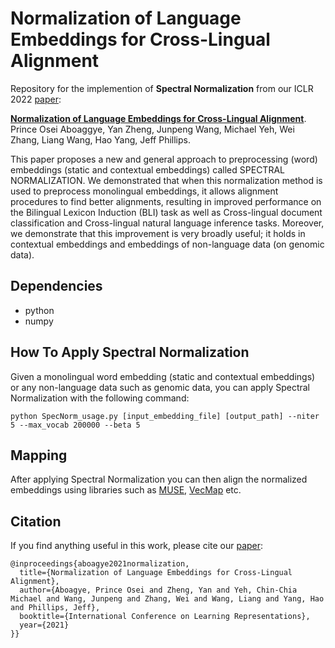 # Normalization of Language Embeddings for Cross-Lingual Alignment

Repository for the implemention of **Spectral Normalization** from our ICLR 2022 [paper](https://openreview.net/forum?id=Nh7CtbyoqV5):

[**Normalization of Language Embeddings for Cross-Lingual Alignment**](https://openreview.net/forum?id=Nh7CtbyoqV5). Prince Osei Aboaggye, Yan Zheng, Junpeng Wang, Michael Yeh, Wei Zhang, Liang Wang, Hao Yang, Jeff Phillips.


This paper proposes a new and general approach to preprocessing (word) embeddings (static and contextual embeddings) called SPECTRAL NORMALIZATION. We demonstrated that when this normalization method is used to preprocess monolingual embeddings, it allows alignment procedures to find better alignments, resulting in improved performance on the Bilingual Lexicon Induction (BLI) task as well as Cross-lingual document classification and Cross-lingual natural language inference tasks. Moreover, we demonstrate that this improvement is very broadly useful; it holds in contextual embeddings and embeddings of non-language data (on genomic data).

## Dependencies

* python 
* numpy 

## How To Apply Spectral Normalization

Given a monolingual word embedding (static and contextual embeddings) or any non-language data such as genomic data, you can apply Spectral Normalization with the following command:

```
python SpecNorm_usage.py [input_embedding_file] [output_path] --niter 5 --max_vocab 200000 --beta 5 
```

## Mapping

After applying Spectral Normalization you can then align the normalized embeddings using libraries such as [MUSE](https://github.com/facebookresearch/MUSE), [VecMap](https://github.com/artetxem/vecmap) etc.

## Citation
If you find anything useful in this work, please cite our [paper](https://openreview.net/forum?id=Nh7CtbyoqV5):

```
@inproceedings{aboagye2021normalization,
  title={Normalization of Language Embeddings for Cross-Lingual Alignment},
  author={Aboagye, Prince Osei and Zheng, Yan and Yeh, Chin-Chia Michael and Wang, Junpeng and Zhang, Wei and Wang, Liang and Yang, Hao and Phillips, Jeff},
  booktitle={International Conference on Learning Representations},
  year={2021}
}}
```
